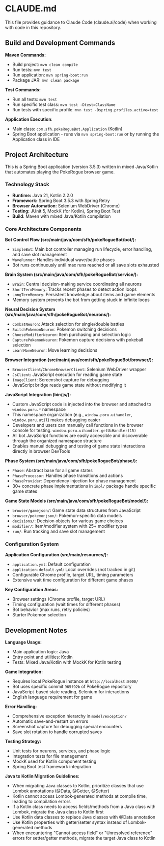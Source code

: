 # CLAUDE.md

This file provides guidance to Claude Code (claude.ai/code) when working with code in this repository.

## Build and Development Commands

**Maven Commands:**
- Build project: `mvn clean compile`
- Run tests: `mvn test`
- Run application: `mvn spring-boot:run`
- Package JAR: `mvn clean package`

**Test Commands:**
- Run all tests: `mvn test`
- Run specific test class: `mvn test -Dtest=ClassName`
- Run tests with specific profile: `mvn test -Dspring.profiles.active=test`

**Application Execution:**
- Main class: `com.sfh.pokeRogueBot.Application` (Kotlin)
- Spring Boot application - runs via `mvn spring-boot:run` or by running the Application class in IDE

## Project Architecture

This is a Spring Boot application (version 3.5.3) written in mixed Java/Kotlin that automates playing the PokeRogue browser game.

### Technology Stack
- **Runtime:** Java 21, Kotlin 2.2.0
- **Framework:** Spring Boot 3.5.3 with Spring Retry
- **Browser Automation:** Selenium WebDriver (Chrome)
- **Testing:** JUnit 5, MockK (for Kotlin), Spring Boot Test
- **Build:** Maven with mixed Java/Kotlin compilation

### Core Architecture Components

**Bot Control Flow (src/main/java/com/sfh/pokeRogueBot/bot/):**
- `SimpleBot`: Main bot controller managing run lifecycle, error handling, and save slot management
- `WaveRunner`: Handles individual wave/battle phases
- Bot runs continuously until max runs reached or all save slots exhausted

**Brain System (src/main/java/com/sfh/pokeRogueBot/service/):**
- `Brain`: Central decision-making service coordinating all neurons
- `ShortTermMemory`: Tracks recent phases to detect action loops
- `LongTermMemory`: Persistent knowledge about items and game elements
- Memory system prevents the bot from getting stuck in infinite loops

**Neural Decision System (src/main/java/com/sfh/pokeRogueBot/neurons/):**
- `CombatNeuron`: Attack selection for single/double battles
- `SwitchPokemonNeuron`: Pokemon switching decisions
- `ChooseModifierNeuron`: Item purchasing and selection logic
- `CapturePokemonNeuron`: Pokemon capture decisions with pokeball selection
- `LearnMoveNeuron`: Move learning decisions

**Browser Integration (src/main/java/com/sfh/pokeRogueBot/browser/):**
- `BrowserClient`/`ChromeBrowserClient`: Selenium WebDriver wrapper
- `JsClient`: JavaScript execution for reading game state
- `ImageClient`: Screenshot capture for debugging
- JavaScript bridge reads game state without modifying it

**JavaScript Integration (bin/js/):**
- Custom JavaScript code is injected into the browser and attached to `window.poru.*` namespace
- This namespace organization (e.g., `window.poru.uihandler`, `window.poru.util`) makes debugging easier
- Developers and users can manually call functions in the browser console for testing: `window.poru.uihandler.getUiHandler(15)`
- All bot JavaScript functions are easily accessible and discoverable through the organized namespace structure
- Enables manual debugging and testing of game state interactions directly in browser DevTools

**Phase System (src/main/java/com/sfh/pokeRogueBot/phase/):**
- `Phase`: Abstract base for all game states
- `PhaseProcessor`: Handles phase transitions and actions  
- `PhaseProvider`: Dependency injection for phase management
- 30+ concrete phase implementations in `impl/` package handle specific game states

**Game State Models (src/main/java/com/sfh/pokeRogueBot/model/):**
- `browser/gamejson/`: Game state data structures from JavaScript
- `browser/pokemonjson/`: Pokemon-specific data models
- `decisions/`: Decision objects for various game choices
- `modifier/`: Item/modifier system with 25+ modifier types
- `run/`: Run tracking and save slot management

### Configuration System

**Application Configuration (src/main/resources/):**
- `application.yml`: Default configuration
- `application-default.yml`: Local overrides (not tracked in git)
- Configurable Chrome profile, target URL, timing parameters
- Extensive wait time configuration for different game phases

**Key Configuration Areas:**
- Browser settings (Chrome profile, target URL)  
- Timing configuration (wait times for different phases)
- Bot behavior (max runs, retry policies)
- Starter Pokemon selection

## Development Notes

**Language Usage:**
- Main application logic: Java
- Entry point and utilities: Kotlin  
- Tests: Mixed Java/Kotlin with MockK for Kotlin testing

**Game Integration:**
- Requires local PokeRogue instance at `http://localhost:8000/`
- Bot uses specific commit `965f92b` of PokeRogue repository
- JavaScript-based state reading, Selenium for interactions
- English language requirement for game

**Error Handling:**
- Comprehensive exception hierarchy in `model/exception/`
- Automatic save-and-restart on errors
- Screenshot capture for debugging special encounters
- Save slot rotation to handle corrupted saves

**Testing Strategy:**
- Unit tests for neurons, services, and phase logic
- Integration tests for file management
- MockK used for Kotlin component testing
- Spring Boot test framework integration

**Java to Kotlin Migration Guidelines:**
- When migrating Java classes to Kotlin, prioritize classes that use Lombok annotations (@Data, @Getter, @Setter)
- Kotlin cannot access Lombok-generated methods at compile time, leading to compilation errors
- If a Kotlin class needs to access fields/methods from a Java class with Lombok, migrate the Java class to Kotlin first
- Use Kotlin data classes to replace Java classes with @Data annotation
- Use Kotlin properties with getter/setter syntax instead of Lombok-generated methods
- When encountering "Cannot access field" or "Unresolved reference" errors for setter/getter methods, migrate the target Java class to Kotlin